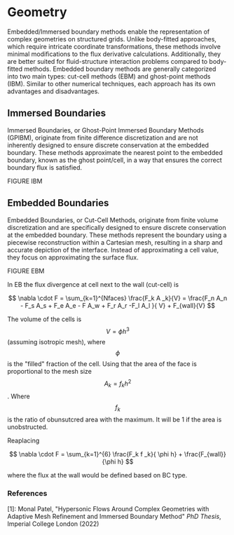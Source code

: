 # Geometry

Embedded/Immersed boundary methods enable the representation of complex geometries on structured grids. Unlike body-fitted approaches, which require intricate coordinate transformations, these methods involve minimal modifications to the flux derivative calculations. Additionally, they are better suited for fluid-structure interaction problems compared to body-fitted methods.
Embedded boundary methods are generally categorized into two main types: cut-cell methods (EBM) and ghost-point methods (IBM). Similar to other numerical techniques, each approach has its own advantages and disadvantages.


## Immersed Boundaries

Immersed Boundaries, or Ghost-Point Immersed Boundary Methods (GPIBM), originate from finite difference discretization and are not inherently designed to ensure discrete conservation at the embedded boundary.
These methods approximate the nearest point to the embedded boundary, known as the ghost point/cell, in a way that ensures the correct boundary flux is satisfied.

FIGURE IBM

## Embedded Boundaries


Embedded Boundaries, or Cut-Cell Methods, originate from finite volume discretization and are specifically designed to ensure discrete conservation at the embedded boundary.
These methods represent the boundary using a piecewise reconstruction within a Cartesian mesh, resulting in a sharp and accurate depiction of the interface. Instead of approximating a cell value, they focus on approximating the surface flux.

FIGURE EBM


In EB the flux divergence at cell next to the wall (cut-cell) is

$$
\nabla \cdot F = \sum_{k=1}^{Nfaces} \frac{F_k A _k}{V} = 
\frac{F_n A_n - F_s A_s +  F_e A_e - F A_w + F_r A_r -F_l A_l }{ V} + F_{wall}{V}
$$

The volume of the cells is $$V= \phi h^3$$ (assuming isotropic mesh), where $$\phi$$  is the "filled" fraction of the cell.
Using that the area of the face is proportional to the mesh size  
$$A_k = f_k h^2$$. Where $$f_k$$ is the ratio of obunsutcred area with the maximum. It will be 1 if the area is unobstructed.

Reaplacing

$$
\nabla \cdot F = \sum_{k=1}^{6} \frac{F_k f _k}{ \phi h} + \frac{F_{wall}}{\phi h}
$$

where the flux at the wall would be defined based on BC type.

### References

[1]: Monal Patel, "Hypersonic Flows Around Complex
Geometries with Adaptive Mesh Refinement and Immersed Boundary Method" *PhD Thesis*, Imperial College London (2022)

